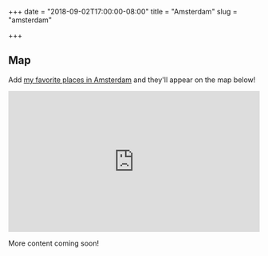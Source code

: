 +++
date = "2018-09-02T17:00:00-08:00"
title = "Amsterdam"
slug = "amsterdam"

+++

## Map

Add [my favorite places in Amsterdam](https://goo.gl/maps/LmKW4yNhZx6Bysm26) and they'll
appear on the map below!

<div style="position: relative; padding-bottom: 56.25%; height: 0; overflow: hidden;">
  <iframe src="https://www.google.com/maps/embed/v1/place?q=amsterdam&key=AIzaSyDLYiOj_9ow-VnEoGuZ0_4wG7K0c4vuoQo" allowfullscreen style="position: absolute; top: 0; left: 0; width: 100%; height: 100%; border:0;"></iframe>
</div>

More content coming soon!